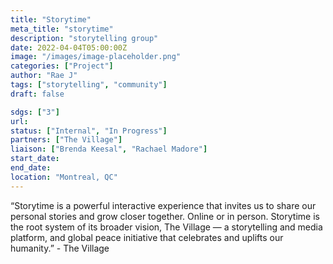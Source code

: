 ```yaml
---
title: "Storytime"
meta_title: "storytime"
description: "storytelling group"
date: 2022-04-04T05:00:00Z
image: "/images/image-placeholder.png"
categories: ["Project"]
author: "Rae J"
tags: ["storytelling", "community"]
draft: false

sdgs: ["3"]
url: 
status: ["Internal", "In Progress"]
partners: ["The Village"]
liaison: ["Brenda Keesal", "Rachael Madore"]
start_date: 
end_date: 
location: "Montreal, QC"
---
```


“Storytime is a powerful interactive experience that invites us to share our personal stories and grow closer together. Online or in person.
Storytime is the root system of its broader vision, The Village — a storytelling and media platform, and global peace initiative that celebrates and uplifts our humanity.” - The Village